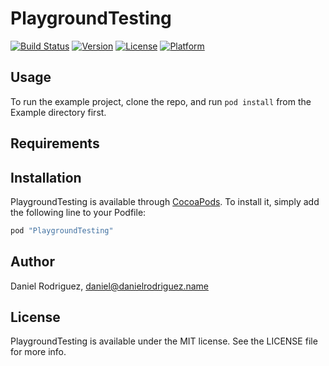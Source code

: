 # PlaygroundTesting

[![Build Status](https://travis-ci.org/dornad/PlaygroundTesting.svg?branch=master)](https://travis-ci.org/dornad/PlaygroundTesting)
[![Version](https://img.shields.io/cocoapods/v/PlaygroundTesting.svg?style=flat)](http://cocoapods.org/pods/PlaygroundTesting)
[![License](https://img.shields.io/cocoapods/l/PlaygroundTesting.svg?style=flat)](http://cocoapods.org/pods/PlaygroundTesting)
[![Platform](https://img.shields.io/cocoapods/p/PlaygroundTesting.svg?style=flat)](http://cocoapods.org/pods/PlaygroundTesting)

## Usage

To run the example project, clone the repo, and run `pod install` from the Example directory first.

## Requirements

## Installation

PlaygroundTesting is available through [CocoaPods](http://cocoapods.org). To install
it, simply add the following line to your Podfile:

```ruby
pod "PlaygroundTesting"
```

## Author

Daniel Rodriguez, daniel@danielrodriguez.name

## License

PlaygroundTesting is available under the MIT license. See the LICENSE file for more info.

